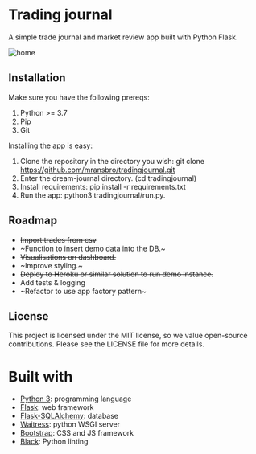 # Trading journal

A simple trade journal and market review app built with Python Flask.

![home](https://github.com/mransbro/tradingjournal/blob/main/img/homepage.png)

## Installation

Make sure you have the following prereqs:

1. Python >= 3.7
2. Pip
3. Git

Installing the app is easy:

1. Clone the repository in the directory you wish: git clone https://github.com/mransbro/tradingjournal.git
2. Enter the dream-journal directory. (cd tradingjournal)
3. Install requirements: pip install -r requirements.txt
4. Run the app: python3 tradingjournal/run.py.

## Roadmap

- ~~Import trades from csv~~
- ~Function to insert demo data into the DB.~
- ~~Visualisations on dashboard.~~
- ~Improve styling.~
- ~~Deploy to Heroku or similar solution to run demo instance.~~
- Add tests & logging
- ~Refactor to use app factory pattern~

## License

This project is licensed under the MIT license, so we value open-source contributions. Please see the LICENSE file for more details.

# Built with

- [Python 3](https://python.org): programming language
- [Flask](https://flask.palletsprojects.com): web framework
- [Flask-SQLAlchemy](https://flask-sqlalchemy.palletsprojects.com): database
- [Waitress](https://docs.pylonsproject.org/projects/waitress/en/stable/): python WSGI server
- [Bootstrap](https://getbootstrap.com/): CSS and JS framework
- [Black](https://black.readthedocs.io/en/stable/): Python linting
